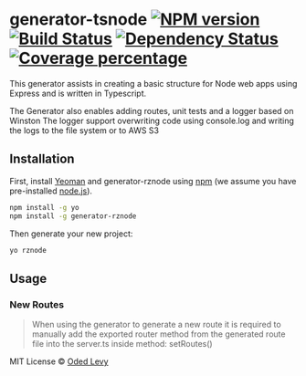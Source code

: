 # generator-tsnode [![NPM version][npm-image]][npm-url] [![Build Status][travis-image]][travis-url] [![Dependency Status][daviddm-image]][daviddm-url] [![Coverage percentage][coveralls-image]][coveralls-url]
This generator assists in creating a basic structure for Node web apps using Express and is written in Typescript.

The Generator also enables adding routes, unit tests and a logger based on Winston
The logger support overwriting code using console.log and writing the logs to the file system or to AWS S3

## Installation

First, install [Yeoman](http://yeoman.io) and generator-rznode using [npm](https://www.npmjs.com/) (we assume you have pre-installed [node.js](https://nodejs.org/)).

```bash
npm install -g yo
npm install -g generator-rznode
```

Then generate your new project:

```bash
yo rznode
```

## Usage
### New Routes
> When using the generator to generate a new route it is required to manually add the exported router method from the generated route
> file into the server.ts inside method: setRoutes()




MIT License © [Oded Levy]()


[npm-image]: https://badge.fury.io/js/generator-tsnode.svg
[npm-url]: https://npmjs.org/package/generator-tsnode
[travis-image]: https://travis-ci.org/odedlevy02/generator-tsnode.svg?branch=master
[travis-url]: https://travis-ci.org/odedlevy02/generator-tsnode
[daviddm-image]: https://david-dm.org/odedlevy02/generator-tsnode.svg?theme=shields.io
[daviddm-url]: https://david-dm.org/odedlevy02/generator-tsnode
[coveralls-image]: https://coveralls.io/repos/odedlevy02/generator-tsnode/badge.svg
[coveralls-url]: https://coveralls.io/r/odedlevy02/generator-tsnode
